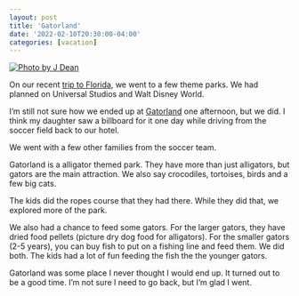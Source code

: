 ```yaml
---
layout: post
title: 'Gatorland'
date: '2022-02-10T20:30:00-04:00'
categories: [vacation]
---
```


[![Photo by J Dean](https://images.unsplash.com/photo-1609100845184-ac55393ff4a5?ixlib=rb-1.2.1&ixid=MnwxMjA3fDB8MHxwaG90by1wYWdlfHx8fGVufDB8fHx8&auto=format&fit=crop&w=2940&q=80)](https://unsplash.com/photos/EzC2LSHhgiI)


On our recent [trip to Florida](/2022/02/04/trip-to-florida/), we went to a few theme parks. We had planned on Universal Studios and Walt Disney World. 

I’m still not sure how we ended up at [Gatorland](https://www.gatorland.com) one afternoon, but we did. I think my daughter saw a billboard for it one day while driving from the soccer field back to our hotel.

We went with a few other families from the soccer team. 

Gatorland is a alligator themed park. They have more than just alligators, but gators are the main attraction. We also say crocodiles, tortoises, birds and a few big cats. 

The kids did the ropes course that they had there. While they did that, we explored more of the park.

We also had a chance to feed some gators. For the larger gators, they have dried food pellets (picture dry dog food for alligators). For the smaller gators (2-5 years), you can buy fish to put on a fishing line and feed them. We did both. The kids had a lot of fun feeding the fish the the younger gators. 

Gatorland was some place I never thought I would end up. It turned out to be a good time. I’m not sure I need to go back, but I’m glad I went. 

